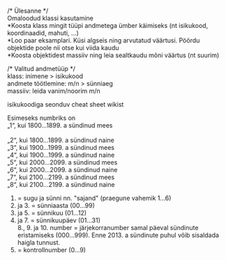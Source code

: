 ﻿/*  Ülesanne */<br>
Omaloodud klassi kasutamine<br>
*Koosta klass mingit tüüpi andmetega ümber käimiseks (nt isikukood, koordinaadid, mahuti, …)<br>
*Loo paar eksamplari. Küsi algseis ning arvutatud väärtusi. Pöördu objektide poole nii otse kui viida kaudu<br>
*Koosta objektidest massiiv ning leia sealtkaudu mõni väärtus (nt suurim)<br>

/* Valitud andmetüüp */<br>
klass: inimene > isikukood<br>
andmete töötlemine: m/n  > sünniaeg<br>
massiiv: leida vanim/noorim m/n<br>

isikukoodiga seonduv cheat sheet wikist<br>

Esimeseks numbriks on<br>
    „1“, kui 1800...1899. a sündinud mees<br>   
    „2“, kui 1800...1899. a sündinud naine<br>
    „3“, kui 1900...1999. a sündinud mees<br>
    „4“, kui 1900...1999. a sündinud naine<br>
    „5“, kui 2000...2099. a sündinud mees<br>
    „6“, kui 2000...2099. a sündinud naine<br>
    „7“, kui 2100...2199. a sündinud mees<br>
    „8“, kui 2100...2199. a sündinud naine<br>


1. = sugu ja sünni nn. "sajand" (praegune vahemik 1...6)<br>
2. ja 3. = sünniaasta (00...99)<br>
4. ja 5. = sünnikuu (01...12)<br>
6. ja 7. = sünnikuupäev (01...31)<br>
8., 9. ja 10. number = järjekorranumber samal päeval sündinute eristamiseks (000...999). Enne 2013. a sündinute puhul võib sisaldada haigla tunnust.<br>
11. = kontrollnumber (0...9)<br>